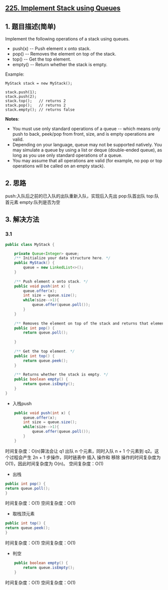 ## [225. Implement Stack using Queues](https://leetcode-cn.com/problems/implement-stack-using-queues/)

## 1. 题目描述(简单)

Implement the following operations of a stack using queues.

- push(x) -- Push element x onto stack.
- pop() -- Removes the element on top of the stack.
- top() -- Get the top element.
- empty() -- Return whether the stack is empty.

Example:
```
MyStack stack = new MyStack();

stack.push(1);
stack.push(2);  
stack.top();   // returns 2
stack.pop();   // returns 2
stack.empty(); // returns false
```
**Notes**:

- You must use only standard operations of a queue -- which means only push to back, peek/pop from front, size, and is empty operations are valid.
- Depending on your language, queue may not be supported natively. You may simulate a queue by using a list or deque (double-ended queue), as long as you use only standard operations of a queue.
- You may assume that all operations are valid (for example, no pop or top operations will be called on an empty stack).

## 2. 思路

push:入队后之前的已入队的出队重新入队，实现后入先出
pop:队首出队
top:队首元素
empty:队列是否为空

## 3. 解决方法

### 3.1 

```java 
public class MyStack {

    private Queue<Integer> queue;
    /** Initialize your data structure here. */
    public MyStack() {
        queue = new LinkedList<>();
    }
    
    /** Push element x onto stack. */
    public void push(int x) {
        queue.offer(x);
        int size = queue.size();
        while(size-->1){
        	queue.offer(queue.poll());
        }
    }
    
    /** Removes the element on top of the stack and returns that element. */
    public int pop() {
        return queue.poll();
        
    }
    
    /** Get the top element. */
    public int top() {
        return queue.peek();
    }
    
    /** Returns whether the stack is empty. */
    public boolean empty() {
        return queue.isEmpty();
    }
}
```

- 入栈push
```java
    public void push(int x) {
        queue.offer(x);
        int size = queue.size();
        while(size-->1){
        	queue.offer(queue.poll());
        }
    }
```
时间复杂度：O(n)算法会让 q1 出队 n 个元素，同时入队 n + 1 个元素到 q2。这个过程会产生 2n + 1 步操作，同时链表中 插入 操作和 移除 操作的时间复杂度为O(1)，因此时间复杂度为 O(n)。
空间复杂度：O(1)

- 出栈
```java
public int pop() {
return queue.poll();
}
```
时间复杂度：O(1)
空间复杂度：O(1)

- 取栈顶元素
```java
public int top() {
return queue.peek();
}
```
时间复杂度：O(1)
空间复杂度：O(1)

- 判空
```java
    public boolean empty() {
        return queue.isEmpty();
    }
```
时间复杂度：O(1)
空间复杂度：O(1)











